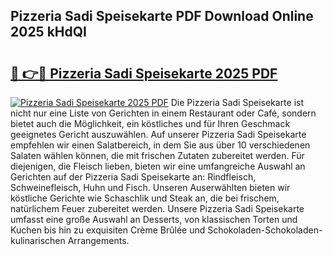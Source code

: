 ## Pizzeria Sadi Speisekarte PDF Download Online 2025 kHdQI

# <h2><a href="http://gc892c.nevu.top/?p=Pizzeria+Sadi+Speisekarte">🔗 👉🔴 Pizzeria Sadi Speisekarte 2025 PDF</a></h2>

[![Pizzeria Sadi Speisekarte 2025 PDF](https://i.imgur.com/dBaPXMq.png)](http://gc892c.nevu.top/?p=Pizzeria+Sadi+Speisekarte)
Die Pizzeria Sadi Speisekarte ist nicht nur eine Liste von Gerichten in einem Restaurant oder Café, sondern bietet auch die Möglichkeit, ein köstliches und für Ihren Geschmack geeignetes Gericht auszuwählen. Auf unserer Pizzeria Sadi Speisekarte empfehlen wir einen Salatbereich, in dem Sie aus über 10 verschiedenen Salaten wählen können, die mit frischen Zutaten zubereitet werden. Für diejenigen, die Fleisch lieben, bieten wir eine umfangreiche Auswahl an Gerichten auf der Pizzeria Sadi Speisekarte an: Rindfleisch, Schweinefleisch, Huhn und Fisch. Unseren Auserwählten bieten wir köstliche Gerichte wie Schaschlik und Steak an, die bei frischem, natürlichem Feuer zubereitet werden. Unsere Pizzeria Sadi Speisekarte umfasst eine große Auswahl an Desserts, von klassischen Torten und Kuchen bis hin zu exquisiten Crème Brûlée und Schokoladen-Schokoladen-kulinarischen Arrangements.
